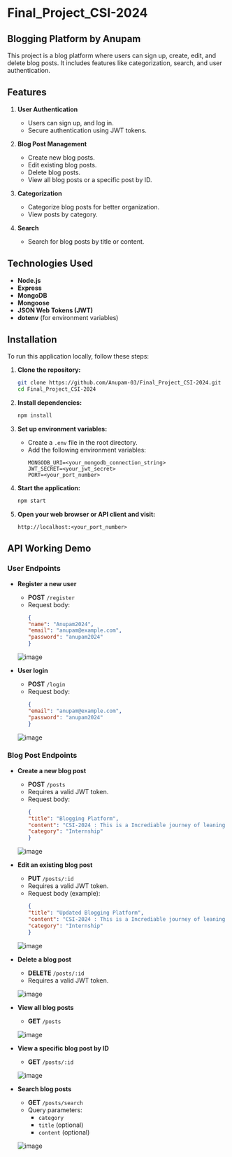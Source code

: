 # Final_Project_CSI-2024

## Blogging Platform by Anupam

This project is a blog platform where users can sign up, create, edit, and delete blog posts. It includes features like categorization, search, and user authentication.

## Features

1. **User Authentication**
   - Users can sign up, and log in.
   - Secure authentication using JWT tokens.

2. **Blog Post Management**
   - Create new blog posts.
   - Edit existing blog posts.
   - Delete blog posts.
   - View all blog posts or a specific post by ID.

3. **Categorization**
   - Categorize blog posts for better organization.
   - View posts by category.

4. **Search**
   - Search for blog posts by title or content.

## Technologies Used

- **Node.js**
- **Express**
- **MongoDB**
- **Mongoose**
- **JSON Web Tokens (JWT)**
- **dotenv** (for environment variables)

## Installation

To run this application locally, follow these steps:

1. **Clone the repository:**
   ```bash
   git clone https://github.com/Anupam-03/Final_Project_CSI-2024.git
   cd Final_Project_CSI-2024
   ```

2. **Install dependencies:**
   ```bash
   npm install
   ```

3. **Set up environment variables:**
   - Create a `.env` file in the root directory.
   - Add the following environment variables:
     ```
     MONGODB_URI=<your_mongodb_connection_string>
     JWT_SECRET=<your_jwt_secret>
     PORT=<your_port_number>
     ```

4. **Start the application:**
   ```bash
   npm start
   ```

5. **Open your web browser or API client and visit:**
   ```
   http://localhost:<your_port_number>
   ```

## API Working Demo

### User Endpoints

- **Register a new user**
  - **POST** `/register`
  - Request body:
    ```json
    {
    "name": "Anupam2024",
    "email": "anupam@example.com",
    "password": "anupam2024"
    }
    ```
  ![image](https://github.com/user-attachments/assets/398dfbb8-0a08-4876-ac11-0b1bc4de32f9)


- **User login**
  - **POST** `/login`
  - Request body:
    ```json
    {
    "email": "anupam@example.com",
    "password": "anupam2024"
    }
    ```
  ![image](https://github.com/user-attachments/assets/1fdb87e4-cc7c-4e58-ac59-eabc0c5ba99c)


### Blog Post Endpoints

- **Create a new blog post**
  - **POST** `/posts`
  - Requires a valid JWT token.
  - Request body:
    ```json
    {
    "title": "Blogging Platform",
    "content": "CSI-2024 : This is a Incrediable journey of leaning modern tech, interactions with industry exports and getting exprience from hand on projects.",
    "category": "Internship"
    }
    ```
  ![image](https://github.com/user-attachments/assets/acb90e18-3efa-4f0f-8870-b6ed10f9e084)



- **Edit an existing blog post**
  - **PUT** `/posts/:id`
  - Requires a valid JWT token.
  - Request body (example):
    ```json
    {
    "title": "Updated Blogging Platform",
    "content": "CSI-2024 : This is a Incrediable journey of leaning modern tech, interactions with industry exports and getting exprience from hand on projects.",
    "category": "Internship"
    }
    ```

  ![image](https://github.com/user-attachments/assets/70aa2d2d-eb28-48e2-8e5b-ade9928121a0)

- **Delete a blog post**
  - **DELETE** `/posts/:id`
  - Requires a valid JWT token.
 
  ![image](https://github.com/user-attachments/assets/90bc25f0-f93e-4002-b7ca-0ebf28d6d27b)


- **View all blog posts**
  - **GET** `/posts`
 
  ![image](https://github.com/user-attachments/assets/8f705e4b-3550-4f03-986f-351db2b0be2d)


- **View a specific blog post by ID**
  - **GET** `/posts/:id`
 
  ![image](https://github.com/user-attachments/assets/29d99664-deab-4b4b-a4fc-4f621f160648)


- **Search blog posts**
  - **GET** `/posts/search`
  - Query parameters:
    - `category`
    - `title` (optional)
    - `content` (optional)
   
  ![image](https://github.com/user-attachments/assets/f96b727f-c802-4304-8351-074213f35c74)

